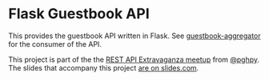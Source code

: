 Flask Guestbook API
===================

This provides the guestbook API written in Flask.
See [guestbook-aggregator][client] for the consumer of the API.

This project is part of the the [REST API Extravaganza meetup][meetup] from [@pghpy][].
The slides that accompany this project [are on slides.com][slides].


[meetup]: http://www.meetup.com/pghpython/events/172253352/
[@pghpy]: http://twitter.com/pghpy
[slides]: https://slides.com/joeyespo/rest-apis-with-flask
[client]: http://github.com/joeyespo/guestbook-aggregator
